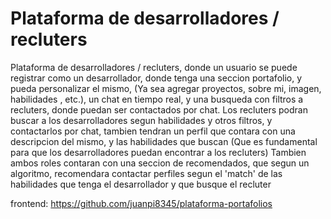 # Plataforma de desarrolladores / recluters

Plataforma de desarrolladores / recluters, donde un usuario se puede registrar como un desarrollador, donde tenga una seccion portafolio, y pueda personalizar el mismo, (Ya sea agregar proyectos, sobre mi, imagen, habilidades , etc.), 
un chat en tiempo real, y una busqueda con filtros a recluters, donde puedan ser contactados por chat. 
Los recluters podran buscar a los desarrolladores segun habilidades y otros filtros, y contactarlos por chat, tambien tendran un perfil que contara con una descripcion del mismo, 
y las habilidades que buscan (Que es fundamental para que los desarrolladores puedan encontrar a los recluters) 
Tambien ambos roles contaran con una seccion de recomendados, que segun un algoritmo, recomendara contactar perfiles segun el 'match' de las habilidades que tenga el desarrollador y que busque el recluter

frontend: https://github.com/juanpi8345/plataforma-portafolios
